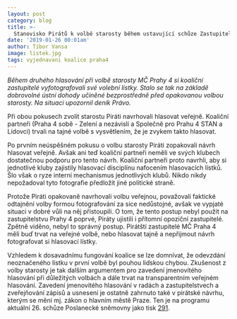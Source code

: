 ```yaml
---
layout: post
category: blog
title: >-  
  Stanovisko Pirátů k volbě starosty během ustavující schůze Zastupitelstva MČ Praha 4
date: '2019-01-26 00:01am'
author: Tibor Vansa
image: listek.jpg
tags: vyjednavani koalice praha4 
---
```


<i> Během druhého hlasování při volbě starosty MČ Prahy 4 si koaliční zastupitelé vyfotografovali své volební lístky. Stalo se tak na základě dobrovolné ústní dohody učiněné bezprostředně před opakovanou volbou starosty. Na situaci upozornil deník Právo. 
 </i>

Při obou pokusech zvolit starostu Piráti navrhovali hlasovat veřejně. Koaliční partneři (Praha 4 sobě - Zelení a nezávislí a Společně pro Prahu 4 STAN a Lidovci) trvali na tajné volbě s vysvětlením, že je zvykem takto hlasovat. 

Po prvním neúspěšném pokusu o volbu starosty Piráti zopakovali návrh hlasovat veřejně. Avšak ani teď koaliční partneři neměli ve svých klubech dostatečnou podporu pro tento návrh. Koaliční partneři proto navrhli, aby si jednotlivé kluby zajistily hlasovací disciplínu nafocením hlasovacích lístků. Šlo však o ryze interní mechanismus jednotlivých klubů. Nikdo nikdy nepožadoval tyto fotografie předložit jiné politické straně. 

Protože Piráti opakovaně navrhovali volbu veřejnou, považovali faktické odtajnění volby formou fotografování za sice nedůstojné, avšak ve vypjaté situaci v dobré vůli na něj přistoupili. O tom, že tento postup nebyl použit na zastupitelstvu Prahy 4 poprvé, Piráty ujistili i přítomní opoziční zastupitelé. Zpětně viděno, nebyl to správný postup. Pirátští zastupitelé MČ Praha 4 měli buď trvat na veřejné volbě, nebo hlasovat tajně a nepřijmout návrh fotografovat si hlasovací lístky.

Vzhledem k dosavadnímu fungování koalice se lze domnívat, že odevzdání neoznačeného lístku v první volbě byl pouhou lidskou chybou. Zkušenost z volby starosty je tak dalším argumentem pro zavedení jmenovitého hlasování při důležitých volbách a dále trvat na transparentním veřejném hlasování. Zavedení jmenovitého hlasování v radách a zastupitelstvech a zveřejňování zápisů a usnesení je ostatně zahrnuto také v pirátské návrhu, kterým se mění mj. zákon o hlavním městě Praze. Ten je na programu aktuální 26. schůze Poslanecké sněmovny jako tisk [291](http://www.psp.cz/sqw/tisky.sqw?O=8&T=291).




 




